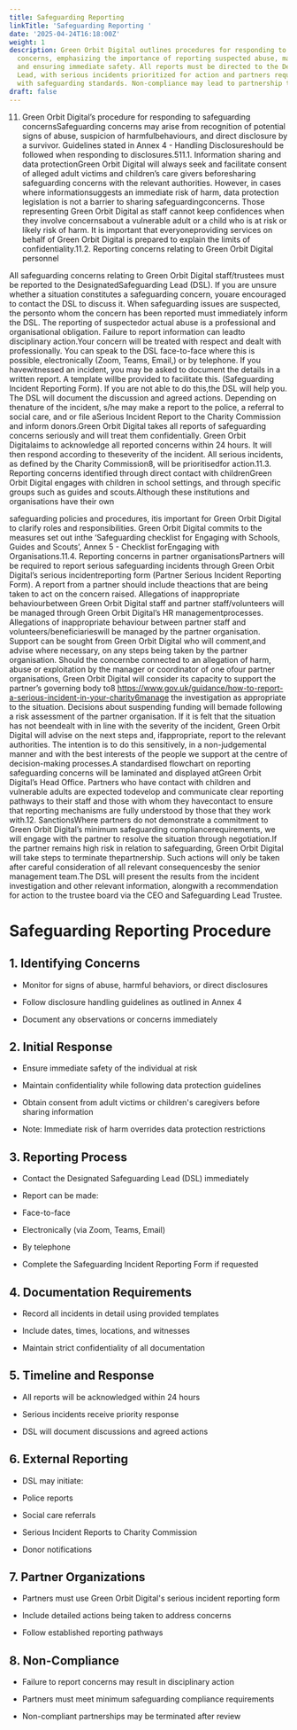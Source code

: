 ```yaml
---
title: Safeguarding Reporting
linkTitle: 'Safeguarding Reporting '
date: '2025-04-24T16:18:00Z'
weight: 1
description: Green Orbit Digital outlines procedures for responding to safeguarding
  concerns, emphasizing the importance of reporting suspected abuse, maintaining confidentiality,
  and ensuring immediate safety. All reports must be directed to the Designated Safeguarding
  Lead, with serious incidents prioritized for action and partners required to comply
  with safeguarding standards. Non-compliance may lead to partnership termination.
draft: false
---
```



11. Green Orbit Digital’s procedure for responding to safeguarding concernsSafeguarding concerns may arise from recognition of potential signs of abuse, suspicion of harmfulbehaviours, and direct disclosure by a survivor. Guidelines stated in Annex 4 - Handling Disclosureshould be followed when responding to disclosures.511.1. Information sharing and data protectionGreen Orbit Digital will always seek and facilitate consent of alleged adult victims and children’s care givers beforesharing safeguarding concerns with the relevant authorities. However, in cases where informationsuggests an immediate risk of harm, data protection legislation is not a barrier to sharing safeguardingconcerns. Those representing Green Orbit Digital as staff cannot keep confidences when they involve concernsabout a vulnerable adult or a child who is at risk or likely risk of harm. It is important that everyoneproviding services on behalf of Green Orbit Digital is prepared to explain the limits of confidentiality.11.2. Reporting concerns relating to Green Orbit Digital personnel

All safeguarding concerns relating to Green Orbit Digital staff/trustees must be reported to the DesignatedSafeguarding Lead (DSL). If you are unsure whether a situation constitutes a safeguarding concern, youare encouraged to contact the DSL to discuss it. When safeguarding issues are suspected, the personto whom the concern has been reported must immediately inform the DSL. The reporting of suspectedor actual abuse is a professional and organisational obligation. Failure to report information can leadto disciplinary action.Your concern will be treated with respect and dealt with professionally. You can speak to the DSL face-to-face where this is possible, electronically (Zoom, Teams, Email,) or by telephone. If you havewitnessed an incident, you may be asked to document the details in a written report. A template willbe provided to facilitate this. (Safeguarding Incident Reporting Form). If you are not able to do this,the DSL will help you. The DSL will document the discussion and agreed actions. Depending on thenature of the incident, s/he may make a report to the police, a referral to social care, and or file aSerious Incident Report to the Charity Commission and inform donors.Green Orbit Digital takes all reports of safeguarding concerns seriously and will treat them confidentially. Green Orbit Digitalaims to acknowledge all reported concerns within 24 hours. It will then respond according to theseverity of the incident. All serious incidents, as defined by the Charity Commission8, will be prioritisedfor action.11.3. Reporting concerns identified through direct contact with childrenGreen Orbit Digital engages with children in school settings, and through specific groups such as guides and scouts.Although these institutions and organisations have their own

safeguarding policies and procedures, itis important for Green Orbit Digital to clarify roles and responsibilities. Green Orbit Digital commits to the measures set out inthe ‘Safeguarding checklist for Engaging with Schools, Guides and Scouts’, Annex 5 - Checklist forEngaging with Organisations.11.4. Reporting concerns in partner organisationsPartners will be required to report serious safeguarding incidents through Green Orbit Digital’s serious incidentreporting form (Partner Serious Incident Reporting Form). A report from a partner should include theactions that are being taken to act on the concern raised. Allegations of inappropriate behaviourbetween Green Orbit Digital staff and partner staff/volunteers will be managed through Green Orbit Digital’s HR managementprocesses. Allegations of inappropriate behaviour between partner staff and volunteers/beneficiarieswill be managed by the partner organisation. Support can be sought from Green Orbit Digital who will comment,and advise where necessary, on any steps being taken by the partner organisation. Should the concernbe connected to an allegation of harm, abuse or exploitation by the manager or coordinator of one ofour partner organisations, Green Orbit Digital will consider its capacity to support the partner’s governing body to8 https://www.gov.uk/guidance/how-to-report-a-serious-incident-in-your-charity6manage the investigation as appropriate to the situation. Decisions about suspending funding will bemade following a risk assessment of the partner organisation. If it is felt that the situation has not beendealt with in line with the severity of the incident, Green Orbit Digital will advise on the next steps and, ifappropriate, report to the relevant authorities. The intention is to do this sensitively, in a non-judgemental manner and with the best interests of the people we support at the centre of decision-making processes.A standardised flowchart on reporting safeguarding concerns will be laminated and displayed atGreen Orbit Digital’s Head Office. Partners who have contact with children and vulnerable adults are expected todevelop and communicate clear reporting pathways to their staff and those with whom they havecontact to ensure that reporting mechanisms are fully understood by those that they work with.12. SanctionsWhere partners do not demonstrate a commitment to Green Orbit Digital’s minimum safeguarding compliancerequirements, we will engage with the partner to resolve the situation through negotiation.If the partner remains high risk in relation to safeguarding, Green Orbit Digital will take steps to terminate thepartnership. Such actions will only be taken after careful consideration of all relevant consequencesby the senior management team.The DSL will present the results from the incident investigation and other relevant information, alongwith a recommendation for action to the trustee board via the CEO and Safeguarding Lead Trustee.



# Safeguarding Reporting Procedure

## 1. Identifying Concerns

- Monitor for signs of abuse, harmful behaviors, or direct disclosures

- Follow disclosure handling guidelines as outlined in Annex 4

- Document any observations or concerns immediately

## 2. Initial Response

- Ensure immediate safety of the individual at risk

- Maintain confidentiality while following data protection guidelines

- Obtain consent from adult victims or children's caregivers before sharing information

- Note: Immediate risk of harm overrides data protection restrictions

## 3. Reporting Process

- Contact the Designated Safeguarding Lead (DSL) immediately

- Report can be made:

- Face-to-face

- Electronically (via Zoom, Teams, Email)

- By telephone

- Complete the Safeguarding Incident Reporting Form if requested

## 4. Documentation Requirements

- Record all incidents in detail using provided templates

- Include dates, times, locations, and witnesses

- Maintain strict confidentiality of all documentation

## 5. Timeline and Response

- All reports will be acknowledged within 24 hours

- Serious incidents receive priority response

- DSL will document discussions and agreed actions

## 6. External Reporting

- DSL may initiate:

- Police reports

- Social care referrals

- Serious Incident Reports to Charity Commission

- Donor notifications

## 7. Partner Organizations

- Partners must use Green Orbit Digital's serious incident reporting form

- Include detailed actions being taken to address concerns

- Follow established reporting pathways

## 8. Non-Compliance

- Failure to report concerns may result in disciplinary action

- Partners must meet minimum safeguarding compliance requirements

- Non-compliant partnerships may be terminated after review

<!-- Unsupported block type: callout -->